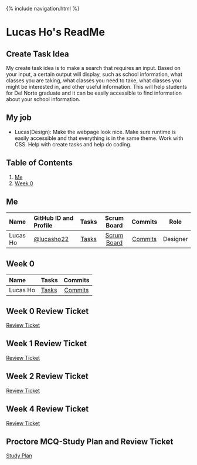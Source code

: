 {%  include navigation.html %}

# Lucas Ho's ReadMe
## Create Task Idea
My create task idea is to make a search that requires an input. Based on your input, a certain output will display, such as school information, what classes you are taking, what classes you need to take, what classes you might be interested in, and other useful information. This will help students for Del Norte graduate and it can be easily accessible to find information about your school information.

## My job
* Lucas(Design): Make the webpage look nice. Make sure runtime is easily accessible and that everything is in the same theme. Work with CSS. Help with create tasks and help do coding.

## Table of Contents
1. [Me](https://github.com/lucasho22/flask_portfolio/blob/main/README.md#me)
2. [Week 0](https://github.com/lucasho22/flask_portfolio/blob/main/README.md#week-0)


## Me
| Name | GitHub ID and Profile | Tasks | Scrum Board | Commits | Role | 
|:-----|:----------------------|:-----:|:-----------:|:-------:|:-------:|
| Lucas Ho | [@lucasho22](https://github.com/lucasho22) | [Tasks](https://github.com/jacksongolding/Nut-Team/issues/assigned/lucasho22) |[Scrum Board](https://github.com/lucasho22/flask_portfolio/projects/1?add_cards_query=is%3Aopen) |[Commits](https://github.com/jacksongolding/Nut-Team/commits?author=lucasho22) | Designer

## Week 0
| Name | Tasks | Commits |
|:-----|:----------------------|:-----:|
| Lucas Ho | [Tasks](https://github.com/lucasho22/flask_portfolio/issues/1) | [Commits](https://github.com/lucasho22/flask_portfolio/issues/2)

## Week 0 Review Ticket
[Review Ticket](https://github.com/lucasho22/flask_portfolio/issues/4)

## Week 1 Review Ticket
[Review Ticket](https://github.com/lucasho22/flask_portfolio/issues/6)

## Week 2 Review Ticket
[Review Ticket](https://github.com/lucasho22/flask_portfolio/issues/9)

## Week 4 Review Ticket
[Review Ticket](https://github.com/lucasho22/flask_portfolio/issues/13)

## Proctore MCQ-Study Plan and Review Ticket
[Study Plan](https://github.com/lucasho22/flask_portfolio/issues/14)
